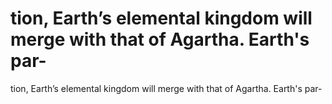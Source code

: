 # tion, Earth’s elemental kingdom will merge with that of Agartha. Earth's par-

tion, Earth’s elemental kingdom will merge with that of Agartha. Earth's par-